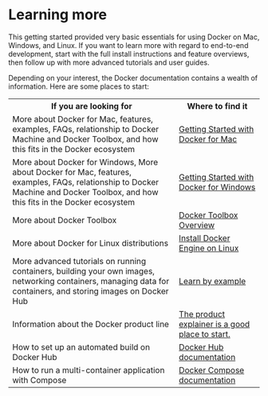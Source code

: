 <!--[metadata]>
+++
aliases = [
"/mac/last_page/",
"/windows/last_page/",
"/linux/last_page/",
]
title = "Learning more"
description = "Getting started with Docker"
keywords = ["beginner, getting started, Docker"]
[menu.main]
identifier = "getstart_learn_more"
parent = "getstart_all"
weight = 7
+++
<![end-metadata]-->

# Learning more

This getting started provided very basic essentials for using Docker on Mac, Windows, and Linux. If you want to learn more with regard to end-to-end development, start with the full install instructions and feature overviews, then follow up with more advanced tutorials and user guides.

Depending on your interest, the Docker documentation contains a wealth of information.  Here are some places to start:

<style type="text/css">
</style>
<table class="tutorial">
  <tr>
    <th class="tg-031e">If you are looking for</th>
    <th class="tg-031e">Where to find it</th>
  </tr>
  <tr>
    <td class="tg-031e">More about Docker for Mac, features, examples, FAQs, relationship to Docker Machine and Docker Toolbox, and how this fits in the Docker ecosystem</td>
    <td class="tg-031e"><a href="https://docs.docker.com/docker-for-mac/">Getting Started with Docker for Mac</a></td>
  </tr>
  <tr>
    <td class="tg-031e">More about Docker for Windows, More about Docker for Mac, features, examples, FAQs, relationship to Docker Machine and Docker Toolbox, and how this fits in the Docker ecosystem</td>
    <td class="tg-031e"><a href="https://docs.docker.com/docker-for-windows/">Getting Started with Docker for Windows</a></td>
  </tr>
  <tr>
    <td class="tg-031e">More about Docker Toolbox</td>
    <td class="tg-031e"><a href="https://docs.docker.com/toolbox/overview/">Docker Toolbox Overview</a></td>
  </tr>
  <tr>
    <td class="tg-031e">More about Docker for Linux distributions</td>
    <td class="tg-031e"><a href="https://docs.docker.com//engine/installation/linux/">Install Docker Engine on Linux</a></td>
  </tr>
  <tr>
    <td class="tg-031e">More advanced tutorials on running containers, building your own images, networking containers, managing data for containers, and storing images on Docker Hub</td>
    <td class="tg-031e"> <a href="http://www.docker.com//engine/tutorials/">Learn by example</a></td>
  </tr>
  <tr>
    <td class="tg-031e">Information about the Docker product line</td>
    <td class="tg-031e"><a href="http://www.docker.com/products">The product explainer is a good place to start.</a></td>
  </tr>

  <tr>
    <td class="tg-031e">How to set up an automated build on Docker Hub</td>
    <td class="tg-031e"><a href="https://docs.docker.com/docker-hub/">Docker Hub documentation</a></td>
  </tr>
  <tr>
    <td class="tg-031e">How to run a multi-container application with Compose</td>
    <td class="tg-031e"><a href="https://docs.docker.com/compose/gettingstarted/">Docker Compose documentation</a></td>
  </tr>
</table>




&nbsp;
